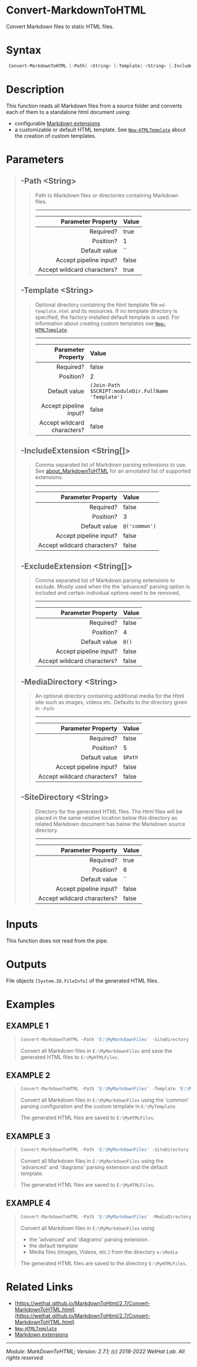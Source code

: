 ﻿# Convert-MarkdownToHTML

Convert Markdown files to static HTML files.

# Syntax
```PowerShell
 Convert-MarkdownToHTML [-Path] <String> [-Template] <String> [-IncludeExtension] <String[]> [-ExcludeExtension] <String[]> [-MediaDirectory] <String> [-SiteDirectory] <String>  [<CommonParameters>] 
```


# Description


This function reads all Markdown files from a source folder and converts each
of them to a standalone html document using:

* configurable [Markdown extensions](about_MarkdownToHTML.md#supported-markdown-extensions)
* a customizable or default HTML template. See [`New-HTMLTemplate`](New-HTMLTemplate.md) about
  the creation of custom templates.





# Parameters

<blockquote>



## -Path \<String\>

<blockquote>

Path to Markdown files or directories containing Markdown files.

---

Parameter Property         | Value
--------------------------:|:----------
Required?                  | true
Position?                  | 1
Default value              | ``
Accept pipeline input?     | false
Accept wildcard characters?| true

</blockquote>
 

## -Template \<String\>

<blockquote>

Optional directory containing the html template file `md-template.html` and its resources.
If no template directory is specified, the factory-installed default template is used.
For information about creating custom templates see [`New-HTMLTemplate`](New-HTMLTemplate.md).

---

Parameter Property         | Value
--------------------------:|:----------
Required?                  | false
Position?                  | 2
Default value              | `(Join-Path $SCRIPT:moduleDir.FullName 'Template')`
Accept pipeline input?     | false
Accept wildcard characters?| false

</blockquote>
 

## -IncludeExtension \<String[]\>

<blockquote>

Comma separated list of Markdown parsing extensions to use.
See [about_MarkdownToHTML](MarkdownToHTML.md#markdown-extensions) for an
annotated list of supported extensions.

---

Parameter Property         | Value
--------------------------:|:----------
Required?                  | false
Position?                  | 3
Default value              | `@('common')`
Accept pipeline input?     | false
Accept wildcard characters?| false

</blockquote>
 

## -ExcludeExtension \<String[]\>

<blockquote>

Comma separated list of Markdown parsing extensions to exclude.
Mostly used when the the 'advanced' parsing option is included and
certain individual options need to be removed,

---

Parameter Property         | Value
--------------------------:|:----------
Required?                  | false
Position?                  | 4
Default value              | `@()`
Accept pipeline input?     | false
Accept wildcard characters?| false

</blockquote>
 

## -MediaDirectory \<String\>

<blockquote>

An optional directory containing additional media for the Html site
such as images, videos etc. Defaults to the directory given in `-Path`

---

Parameter Property         | Value
--------------------------:|:----------
Required?                  | false
Position?                  | 5
Default value              | `$Path`
Accept pipeline input?     | false
Accept wildcard characters?| false

</blockquote>
 

## -SiteDirectory \<String\>

<blockquote>

Directory for the generated HTML files. The Html files will be placed
in the same relative location below this directory as related Markdown document
has below the Markdown source directory.

---

Parameter Property         | Value
--------------------------:|:----------
Required?                  | true
Position?                  | 6
Default value              | ``
Accept pipeline input?     | false
Accept wildcard characters?| false

</blockquote>


</blockquote>


# Inputs
This function does not read from the pipe.


# Outputs
File objects `[System.IO.FileInfo]` of the generated HTML files.

# Examples


## EXAMPLE 1

> ~~~ PowerShell
> Convert-MarkdownToHTML -Path 'E:\MyMarkdownFiles' -SiteDirectory 'E:\MyHTMLFiles'
> ~~~
>
> 
> Convert all Markdown files in `E:\MyMarkdownFiles` and save the generated HTML
> files to `E:\MyHTMLFiles`.
> 
> 
> 
> 
> 
> 
> 
> 
> 
> 
> 
> 
 
## EXAMPLE 2

> ~~~ PowerShell
> Convert-MarkdownToHTML -Path 'E:\MyMarkdownFiles' -Template 'E:\MyTemplate' -SiteDirectory 'E:\MyHTMLFiles'
> ~~~
>
> 
> Convert all Markdown files in `E:\MyMarkdownFiles` using the 'common' parsing
> configuration and the custom template in `E:\MyTemplate`.
> 
> The generated HTML files are saved to `E:\MyHTMLFiles`.
> 
> 
> 
> 
> 
> 
> 
> 
> 
> 
> 
> 
 
## EXAMPLE 3

> ~~~ PowerShell
> Convert-MarkdownToHTML -Path 'E:\MyMarkdownFiles' -SiteDirectory 'E:\MyHTMLFiles' -IncludeExtension 'advanced','diagrams'
> ~~~
>
> 
> Convert all Markdown files in `E:\MyMarkdownFiles` using the 'advanced' and
> 'diagrams' parsing extension and the default template.
> 
> The generated HTML files are saved to `E:\MyHTMLFiles`.
> 
> 
> 
> 
> 
> 
> 
> 
> 
> 
> 
> 
 
## EXAMPLE 4

> ~~~ PowerShell
> Convert-MarkdownToHTML -Path 'E:\MyMarkdownFiles' -MediaDirectory 'e:\Media' -SiteDirectory 'E:\MyHTMLFiles' -IncludeExtension 'advanced','diagrams'
> ~~~
>
> 
> Convert all Markdown files in `E:\MyMarkdownFiles` using
> * the 'advanced' and 'diagrams' parsing extension.
> * the default template
> * Media files (images, Videos, etc.) from the directory `e:\Media`
> 
> The generated HTML files are saved to the directory `E:\MyHTMLFiles`.
> 
> 
> 
> 
> 
> 
> 
> 
> 
> 
> 
> 


# Related Links

* [https://wethat.github.io/MarkdownToHtml/2.7/Convert-MarkdownToHTML.html](https://wethat.github.io/MarkdownToHtml/2.7/Convert-MarkdownToHTML.html) 
* [`New-HTMLTemplate`](New-HTMLTemplate.md) 
* [Markdown extensions](about_MarkdownToHTML.md#supported-markdown-extensions)

---

<cite>Module: MarkDownToHTML; Version: 2.7.1; (c) 2018-2022 WetHat Lab. All rights reserved.</cite>
